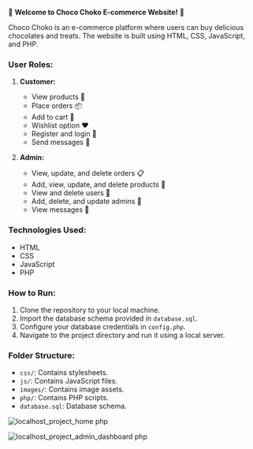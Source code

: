 🍫 **Welcome to Choco Choko E-commerce Website!** 🍪

Choco Choko is an e-commerce platform where users can buy delicious chocolates and treats. The website is built using HTML, CSS, JavaScript, and PHP.

### User Roles:
1. **Customer:**
   - View products 🍬
   - Place orders 📦
   - Add to cart 🛒
   - Wishlist option ❤️
   - Register and login 🔐
   - Send messages 💌

2. **Admin:**
   - View, update, and delete orders 📋
   - Add, view, update, and delete products 🍫
   - View and delete users 👥
   - Add, delete, and update admins 👑
   - View messages 💬

### Technologies Used:
- HTML
- CSS
- JavaScript
- PHP

### How to Run:
1. Clone the repository to your local machine.
2. Import the database schema provided in `database.sql`.
3. Configure your database credentials in `config.php`.
4. Navigate to the project directory and run it using a local server.

### Folder Structure:
- `css/`: Contains stylesheets.
- `js/`: Contains JavaScript files.
- `images/`: Contains image assets.
- `php/`: Contains PHP scripts.
- `database.sql`: Database schema.

![localhost_project_home php](https://github.com/chula805/ChocoChoko-ecommerceweb/assets/121760253/69d840a3-72d1-4ef3-95d6-16c59bf945a8)

![localhost_project_admin_dashboard php](https://github.com/chula805/ChocoChoko-ecommerceweb/assets/121760253/4cc5999f-0a8e-48c3-a64f-b22edf5c32a2)

